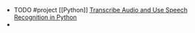 - TODO #project [[Python]] [Transcribe Audio and Use Speech Recognition in Python](https://youtu.be/L0N2Ve9vhPk)
-